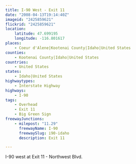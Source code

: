 ```yaml
---
title: I-90 West - Exit 11
date: "2008-04-13T19:14:40Z"
imageid: "2425859621"
flickrid: "2425859621"
location:
    latitude: 47.699195
    longitude: -116.801617
places:
    - Coeur d'Alene|Kootenai County|Idaho|United States
counties:
    - Kootenai County|Idaho|United States
countries:
    - United States
states:
    - Idaho|United States
highwaytypes:
    - Interstate Highway
highways:
    - I-90
tags:
    - Overhead
    - Exit 11
    - Big Green Sign
freewayJunctions:
    - milepost: "11.29"
      freewayName: I-90
      freewaySlug: i90-idaho
      description: Exit 11

---
```

I-90 west at Exit 11 - Northwest Blvd.